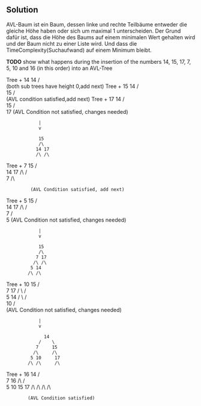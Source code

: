 Solution
---
AVL-Baum ist ein Baum, dessen linke und rechte Teilbäume entweder die gleiche Höhe haben oder sich um maximal 1 unterscheiden.
Der Grund dafür ist, dass die Höhe des Baums auf einem minimalen Wert gehalten wird und der Baum nicht zu einer Liste wird.
Und dass die TimeComplexity(Suchaufwand) auf einem Minimum bleibt.

**TODO** show what happens during the insertion of the numbers 14, 15,
17, 7, 5, 10 and 16 (in this order) into an AVL-Tree

Tree + 14
			14
			/\
		(both sub trees have height 0,add next)
Tree + 15
			14
			/\
			  15
			  /\
                (AVL condition satisfied,add next)
Tree + 17
			14
			/\
			 15
			 /\
			  17
		(AVL Condition not satisfied, changes needed)

		        |
		        v

		        15
		        /\
		       14 17
		       /\ /\
Tree + 7
			    15
		        /\
		       14 17
		       /\ /\
		      7
		     /\

		     (AVL Condition satisfied, add next)

Tree + 5
			    15
		        /\
		       14 17
		       /\ /\
		      7
		     /\
		    5
		    (AVL Condition not satisfied, changes needed)

		        |
		        v

		    	15
		        /\
		       7 17
		      /\ /\
		     5 14
		    /\ /\
Tree + 10
			        15
		         /       \
		        7        17
		      /  \      /  \
		     5    14
		    / \  / \
		        10
		        /\
		   (AVL Condition not satisfied, changes needed)

		        |
		        v

		          14
		        /    \
		       7     15
		      /\     /\
		     5 10     17
		    /\ /\     /\
Tree + 16
			      14
		        /    \
		       7     16
		      /\     /\
		     5 10   15 17
		    /\ /\   /\ /\

		    (AVL Condition satisfied)